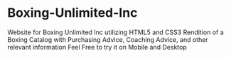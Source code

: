 # Boxing-Unlimited-Inc
Website for Boxing Unlimited Inc utilizing HTML5 and CSS3
Rendition of a Boxing Catalog with Purchasing Advice, Coaching Advice, and other relevant information
Feel Free to try it on Mobile and Desktop
